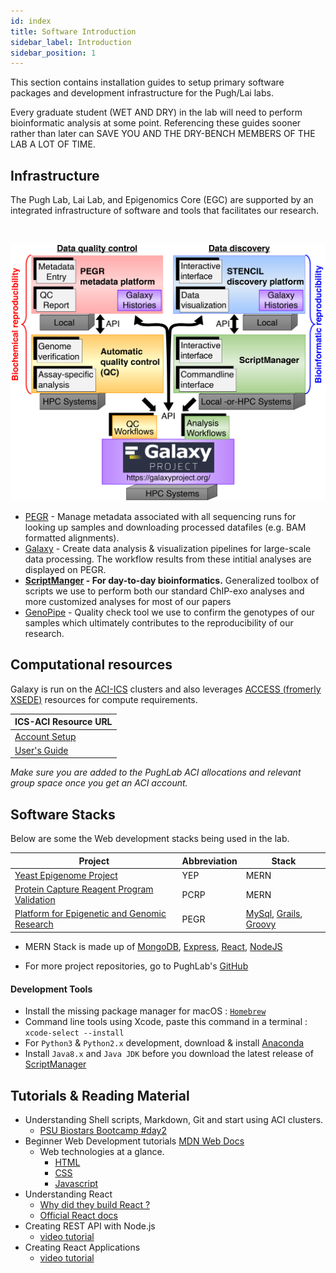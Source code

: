 ```yaml
---
id: index
title: Software Introduction
sidebar_label: Introduction
sidebar_position: 1
---
```


This section contains installation guides to setup primary software packages and development infrastructure for the Pugh/Lai labs.

Every graduate student (WET AND DRY) in the lab will need to perform bioinformatic analysis at some point. Referencing these guides sooner rather than later can SAVE YOU AND THE DRY-BENCH MEMBERS OF THE LAB A LOT OF TIME.


## Infrastructure

The Pugh Lab, Lai Lab, and Epigenomics Core (EGC) are supported by an integrated infrastructure of software and tools that facilitates our research.

<br/>

![PughInfrastructure](images/PughInfrastructure.png)


* [PEGR][pegr] - Manage metadata associated with all sequencing runs for looking up samples and downloading processed datafiles (e.g. BAM formatted alignments).
* [Galaxy][galaxy] - Create data analysis & visualization pipelines for large-scale data processing. The workflow results from these intitial analyses are displayed on PEGR.
* **[ScriptManger][scriptmanager] - For day-to-day bioinformatics.** Generalized toolbox of scripts we use to perform both our standard ChIP-exo analyses and more customized analyses for most of our papers
* [GenoPipe][genopipe] - Quality check tool we use to confirm the genotypes of our samples which ultimately contributes to the reproducibility of our research.

## Computational resources

Galaxy is run on the [ACI-ICS](https://ics.psu.edu/about/) clusters and also leverages [ACCESS (fromerly XSEDE)](https://allocations.access-ci.org/) resources for compute requirements.

|ICS-ACI Resource URL|
|----|
|[Account Setup](https://ics.psu.edu/computing-services/account-setup/) |
|[User's Guide](https://ics.psu.edu/computing-services/ics-aci-user-guide/)|

_Make sure you are added to the PughLab ACI allocations and relevant group space once you get an ACI account._

## Software Stacks

Below are some the Web development stacks being used in the lab.

|Project | Abbreviation | Stack |
|----|----|----|
| [Yeast Epigenome Project](http://www.yeastepigenome.org/) | YEP | MERN |
| [Protein Capture Reagent Program Validation](http://www.pcrpvalidation.org/) | PCRP | MERN |
| [Platform for Epigenetic and Genomic Research](http://www.pegr.org) | PEGR | [MySql](https://www.mysql.com/), [Grails](https://grails.org/), [Groovy](https://groovy-lang.org/) |

- MERN Stack is made up of [MongoDB](https://www.mongodb.com/), [Express](https://expressjs.com/), [React](https://reactjs.org/), [NodeJS](https://nodejs.org/en/)

- For more project repositories, go to PughLab's [GitHub](https://github.com/CEGRcode)

#### Development Tools

- Install the missing package manager for macOS : [`Homebrew`](https://brew.sh/)
- Command line tools using Xcode, paste this command in a terminal :  `xcode-select --install`
- For `Python3` & `Python2.x` development, download & install [Anaconda](https://www.anaconda.com/)
- Install `Java8.x` and `Java JDK` before you download the latest release of [ScriptManager](https://github.com/CEGRcode/scriptmanager/releases)

## Tutorials & Reading Material

- Understanding Shell scripts, Markdown, Git and start using ACI clusters.
    - [PSU Biostars Bootcamp #day2](https://bootcamp.biostars.io/#day2)
- Beginner Web Development tutorials [MDN Web Docs](https://developer.mozilla.org/en-US/docs/Web/Tutorials)
    - Web technologies at a glance.
        - [HTML](https://www.tutorialspoint.com/html5/)
        - [CSS](https://www.tutorialspoint.com/css/)
        - [Javascript](https://www.tutorialspoint.com/javascript)    
- Understanding React
    - [Why did they build React ?](https://reactjs.org/blog/2013/06/05/why-react.html)    
    - [Official React docs](https://reactjs.org/docs/getting-started.html)
- Creating REST API with Node.js
    - [video tutorial](https://www.youtube.com/watch?v=0oXYLzuucwE&list=PL55RiY5tL51q4D-B63KBnygU6opNPFk_q)
- Creating React Applications
    - [video tutorial](https://www.youtube.com/watch?v=OxIDLw0M-m0&list=PL4cUxeGkcC9ij8CfkAY2RAGb-tmkNwQHG)


[pegr]:https://www.pegr.org
[galaxy]:https://galaxyproject.github.io/
[scriptmanager]:http://pughlab.mbg.cornell.edu/scriptmanager-docs/docs/
[genopipe]:https://pughlab.mbg.cornell.edu/GenoPipe-docs/
